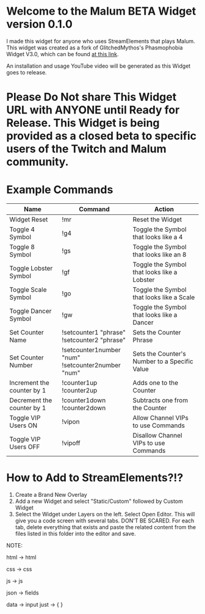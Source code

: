 # Welcome to the Malum BETA Widget version 0.1.0

I made this widget for anyone who uses StreamElements that plays Malum.
This widget was created as a fork of GlitchedMythos's Phasmophobia Widget V3.0, which can be found [at this link](https://github.com/GlitchedMythos/se-widgets/tree/main/phasmophobia_evidence_v3).

An installation and usage YouTube video will be generated as this Widget goes to release.

# Please Do Not share This Widget URL with ANYONE until Ready for Release. This Widget is being provided as a closed beta to specific users of the Twitch and Malum community.

# Example Commands

| Name | Command | Action |
|--|--|--|
| Widget Reset | !mr | Reset the Widget |
| Toggle 4 Symbol | !g4 | Toggle the Symbol that looks like a 4 |
| Toggle 8 Symbol | !gs | Toggle the Symbol that looks like an 8 |
| Toggle Lobster Symbol | !gf | Toggle the Symbol that looks like a Lobster |
| Toggle Scale Symbol | !go | Toggle the Symbol that looks like a Scale |
| Toggle Dancer Symbol | !gw | Toggle the Symbol that looks like a Dancer |
| Set Counter Name | !setcounter1 "phrase"<br>!setcounter2 "phrase" | Sets the Counter Phrase |
| Set Counter Number | !setcounter1number "num"<br>!setcounter2number "num" | Sets the Counter's Number to a Specific Value |
| Increment the counter by 1 | !counter1up<br>!counter2up | Adds one to the Counter |
| Decrement the counter by 1 | !counter1down<br>!counter2down | Subtracts one from the Counter |
| Toggle VIP Users ON | !vipon | Allow Channel VIPs to use Commands |
| Toggle VIP Users OFF | !vipoff | Disallow Channel VIPs to use Commands |

# How to Add to StreamElements?!?

1. Create a Brand New Overlay
2. Add a new Widget and select "Static/Custom" followed by Custom Widget
3. Select the Widget under Layers on the left. Select Open Editor. This will give you a code screen with several tabs. DON'T BE SCARED. For each tab, delete everything that exists and paste the related content from the files listed in this folder into the editor and save.

NOTE: 

html -> html

css -> css

js -> js

json -> fields

data -> input just -> { }
